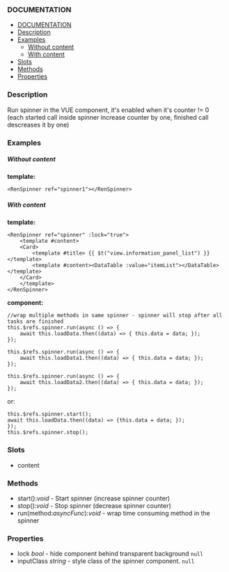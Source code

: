 
### DOCUMENTATION
- [DOCUMENTATION](#documentation)
- [Description](#description)
- [Examples](#examples)
    - [Without content](#without-content)
    - [With content](#with-content)
- [Slots](#slots)
- [Methods](#methods)
- [Properties](#properties)

### Description
Run spinner in the VUE component, it's enabled when it's counter != 0 (each started call inside spinner increase counter by one, finished call  descreases it by one)

### Examples

##### Without content
**template:**
```
<RenSpinner ref="spinner1"></RenSpinner>
```
##### With content
**template:**
```
<RenSpinner ref="spinner" :lock="true">
    <template #content>
    <Card>
        <template #title> {{ $t("view.information_panel_list") }} </template>
        <template #content><DataTable :value="itemList"></DataTable></template>
    </Card>
    </template>
</RenSpinner>
```
**component:**
```
//wrap multiple methods in same spinner - spinner will stop after all tasks are finished
this.$refs.spinner.run(async () => {
    await this.loadData.then((data) => { this.data = data; });
});

this.$refs.spinner.run(async () => {
    await this.loadData1.then((data) => { this.data = data; });
});

this.$refs.spinner.run(async () => {
    await this.loadData2.then((data) => { this.data = data; });
});
```
or:
```
this.$refs.spinner.start();
await this.loadData.then((data) => {this.data = data; });
});
this.$refs.spinner.stop();
```


### Slots

* content

### Methods

* start():*void*  - Start spinner (increase spinner counter)
* stop():*void*  - Stop spinner (decrease spinner counter)
* run(method:*asyncFunc*):*void* - wrap time consuming method in the spinner


### Properties

* lock *bool* - hide component behind transparent background
  `null`
* inputClass *string* - style class of the spinner component.
  `null`